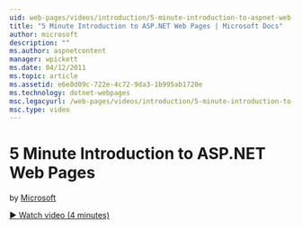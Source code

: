 ```yaml
---
uid: web-pages/videos/introduction/5-minute-introduction-to-aspnet-web-pages
title: "5 Minute Introduction to ASP.NET Web Pages | Microsoft Docs"
author: microsoft
description: ""
ms.author: aspnetcontent
manager: wpickett
ms.date: 04/12/2011
ms.topic: article
ms.assetid: e6e8d09c-722e-4c72-9da3-1b995ab1720e
ms.technology: dotnet-webpages
msc.legacyurl: /web-pages/videos/introduction/5-minute-introduction-to-aspnet-web-pages
msc.type: video
---
```

5 Minute Introduction to ASP.NET Web Pages
====================
by [Microsoft](https://github.com/microsoft)

[&#9654; Watch video (4 minutes)](https://channel9.msdn.com/Blogs/ASP-NET-Site-Videos/5-minute-introduction-to-aspnet-web-pages)
